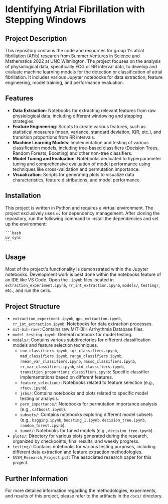 # Identifying Atrial Fibrillation with Stepping Windows

## Project Description

This repository contains the code and resources for group 1's atrial fibrillation (AFib) research from Summer Ventures in Science and Mathematics 2022 at UNC Wilmington. The project focuses on the analysis of physiological data, specifically ECG or RR interval data, to develop and evaluate machine learning models for the detection or classification of atrial fibrillation. It includes various Jupyter notebooks for data extraction, feature engineering, model training, and performance evaluation.

## Features

- **Data Extraction**: Notebooks for extracting relevant features from raw physiological data, including different windowing and stepping strategies.
- **Feature Engineering**: Scripts to create various features, such as statistical measures (mean, variance, standard deviation, IQR, etc.), and transition proportions from RR intervals.
- **Machine Learning Models**: Implementation and testing of various classification models, including tree-based classifiers (Decision Trees, Random Forests, Boosting) and other non-tree classifiers.
- **Model Tuning and Evaluation**: Notebooks dedicated to hyperparameter tuning and comprehensive evaluation of model performance using techniques like cross-validation and permutation importance.
- **Visualization**: Scripts for generating plots to visualize data characteristics, feature distributions, and model performance.

## Installation

This project is written in Python and requires a virtual environment. The project exclusively uses `uv` for dependency management. After cloning the repository, run the following command to install the dependencies and set up the environment:

    ```bash
    uv sync
    ```

## Usage

Most of the project's functionality is demonstrated within the Jupyter notebooks. Development work is best done within the notebooks feature of an IDE like VS Code. Open the `.ipynb` files located in `extraction_experiment.ipynb`, `rr_int_extraction.ipynb`, `models/`, `testing/`, etc., and run the cells.

## Project Structure

-   `extraction_experiment.ipynb`, `gpu_extraction.ipynb`, `rr_int_extraction.ipynb`: Notebooks for data extraction processes.
-   `mit-bih-raw/`: Contains raw MIT-BIH Arrhythmia Database files.
-   `model_testing.ipynb`: General notebook for model testing.
-   `models/`: Contains various subdirectories for different classification models and feature selection techniques.
    -   `cov_classifiers.ipynb`, `iqr_classifiers.ipynb`, `mad_classifiers.ipynb`, `range_classifiers.ipynb`, `rmean_var_classifiers.ipynb`, `rmssd_classifiers.ipynb`, `rr_var_classifiers.ipynb`, `std_classifiers.ipynb`, `transition_proportions_classifiers.ipynb`: Specific classifier implementations based on different features.
    -   `feature_selection/`: Notebooks related to feature selection (e.g., `rfecv.ipynb`).
    -   `jshs/`: Contains notebooks and plots related to specific model testing or analysis.
    -   `perm_importance/`: Notebooks for permutation importance analysis (e.g., `catboost.ipynb`).
    -   `subsets/`: Contains notebooks exploring different model subsets (e.g., `bagging.ipynb`, `boosting_1.ipynb`, `decision_tree.ipynb`, `random_forest.ipynb`).
    -   `tuned/`: Notebooks for tuned models (e.g., `decision_tree.ipynb`).
-   `plots/`: Directory for various plots generated during the research, organized by checkpoints, final results, and weekly progress.
-   `testing/`: Contains notebooks for various testing purposes, including different data extraction and feature extraction methodologies.
-   `SVSM_Research_Project.pdf`: The associated research paper for this project.

## Further Information

For more detailed information regarding the methodologies, experiments, and results of this project, please refer to the artifacts in the `docs/` directory.